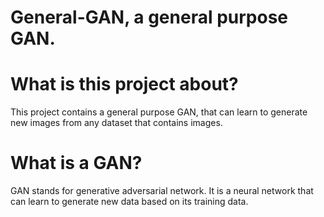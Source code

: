 # General-GAN, a general purpose GAN. 

# What is this project about?
This project contains a general purpose GAN, that can learn to generate new images from any dataset that contains images.

# What is a GAN?
GAN stands for generative adversarial network. It is a neural network that can learn to generate new data based on its training data. 
